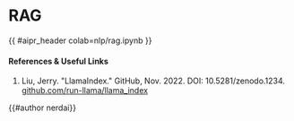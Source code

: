 <!-- markdownlint-disable-file MD033 -->

# RAG

{{ #aipr_header colab=nlp/rag.ipynb }}

#### References & Useful Links <!-- markdownlint-disable-line MD001 -->

1. Liu, Jerry. "LlamaIndex." GitHub, Nov. 2022. DOI: 10.5281/zenodo.1234.
   [github.com/run-llama/llama_index](https://github.com/run-llama/llama_index)

{{#author nerdai}}
